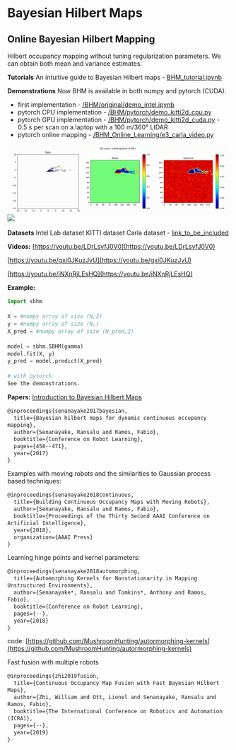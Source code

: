 # Bayesian Hilbert Maps
## Online Bayesian Hilbert Mapping
Hilbert occupancy mapping without tuning regularization parameters. We can obtain both mean and variance estimates. 

**Tutorials**
An intuitive guide to Bayesian Hilbert maps - [BHM_tutorial.ipynb](BHM_tutorial.ipynb)

**Demonstrations**
Now BHM is available in both numpy and pytorch (CUDA). 
* first implementation - [/BHM/original/demo_intel.ipynb](/BHM/original/demo_intel.ipynb)
* pytorch CPU implementation - [/BHM/pytorch/demo_kitti2d_cpu.py](/BHM/pytorch/demo_kitti2d_cpu.py)
* pytorch GPU implementation - [/BHM/pytorch/demo_kitti2d_cuda.py](/BHM/pytorch/demo_kitti2d_cuda.py) - 0.5 s per scan on a laptop with a 100 m/360° LIDAR
* pytorch online mapping - [/BHM_Online_Learning/e3_carla_video.py](/BHM_Online_Learning/e3_carla_video.py)

<img src="Outputs/intel.gif" width="600">
<img src="Outputs/carla.gif" width="600">

**Datasets**
Intel Lab dataset
KITTI dataset
Carla dataset - [link_to_be_included](link_to_be_included)

**Videos:**
[https://youtu.be/LDrLsvfJ0V0](https://youtu.be/LDrLsvfJ0V0)

[https://youtu.be/gxi0JKuzJvU](https://youtu.be/gxi0JKuzJvU)

[https://youtu.be/iNXnRjLEsHQ](https://youtu.be/iNXnRjLEsHQ)

**Example:**
```python
import sbhm

X = #numpy array of size (N,2)
y = #numpy array of size (N,)
X_pred = #numpy array of size (N_pred,2)

model = sbhm.SBHM(gamma)
model.fit(X, y)
y_pred = model.predict(X_pred)

# with pytorch
See the demonstrations.
```

**Papers:**
[Introduction to Bayesian Hilbert Maps](https://drive.google.com/file/d/1AX-h6k2nRp6IVIorvo0gFkLzBlH6bduD/view)
```
@inproceedings{senanayake2017bayesian,
  title={Bayesian hilbert maps for dynamic continuous occupancy mapping},
  author={Senanayake, Ransalu and Ramos, Fabio},
  booktitle={Conference on Robot Learning},
  pages={458--471},
  year={2017}
}
```


Examples with moving robots and the similarities to Gaussian process based techniques:
```
@inproceedings{senanayake2018continuous,
  title={Building Continuous Occupancy Maps with Moving Robots},
  author={Senanayake, Ransalu and Ramos, Fabio},
  booktitle={Proceedings of the Thirty Second AAAI Conference on Artificial Intelligence},
  year={2018},
  organization={AAAI Press}
}
```

Learning hinge points and kernel parameters:
```
@inproceedings{senanayake2018automorphing,
  title={Automorphing Kernels for Nonstationarity in Mapping Unstructured Environments},
  author={Senanayake*, Ransalu and Tomkins*, Anthony and Ramos, Fabio},
  booktitle={Conference on Robot Learning},
  pages={--},
  year={2018}
}
```
code: [https://github.com/MushroomHunting/autormorphing-kernels](https://github.com/MushroomHunting/autormorphing-kernels)

Fast fusion with multiple robots
```
@inproceedings{zhi2019fusion,
  title={Continuous Occupancy Map Fusion with Fast Bayesian Hilbert Maps},
  author={Zhi, William and Ott, Lionel and Senanayake, Ransalu and Ramos, Fabio},
  booktitle={The International Conference on Robotics and Automation (ICRA)},
  pages={--},
  year={2019}
}
```

